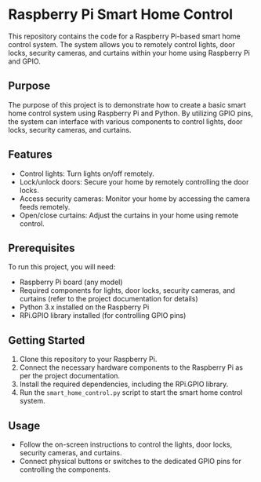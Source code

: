 # Raspberry Pi Smart Home Control

This repository contains the code for a Raspberry Pi-based smart home control system. The system allows you to remotely control lights, door locks, security cameras, and curtains within your home using Raspberry Pi and GPIO.

## Purpose

The purpose of this project is to demonstrate how to create a basic smart home control system using Raspberry Pi and Python. By utilizing GPIO pins, the system can interface with various components to control lights, door locks, security cameras, and curtains.

## Features

- Control lights: Turn lights on/off remotely.
- Lock/unlock doors: Secure your home by remotely controlling the door locks.
- Access security cameras: Monitor your home by accessing the camera feeds remotely.
- Open/close curtains: Adjust the curtains in your home using remote control.

## Prerequisites

To run this project, you will need:

- Raspberry Pi board (any model)
- Required components for lights, door locks, security cameras, and curtains (refer to the project documentation for details)
- Python 3.x installed on the Raspberry Pi
- RPi.GPIO library installed (for controlling GPIO pins)

## Getting Started

1. Clone this repository to your Raspberry Pi.
2. Connect the necessary hardware components to the Raspberry Pi as per the project documentation.
3. Install the required dependencies, including the RPi.GPIO library.
4. Run the `smart_home_control.py` script to start the smart home control system.

## Usage

- Follow the on-screen instructions to control the lights, door locks, security cameras, and curtains.
- Connect physical buttons or switches to the dedicated GPIO pins for controlling the components.
